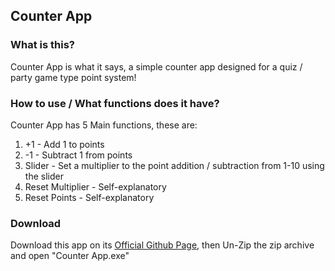 ## Counter App
### What is this?

Counter App is what it says, a simple counter app designed for a quiz / party game type point system!

### How to use / What functions does it have?

Counter App has 5 Main functions, these are:

1. +1 - Add 1 to points
2. -1 - Subtract 1 from points
3. Slider - Set a multiplier to the point addition / subtraction from 1-10 using the slider
4. Reset Multiplier - Self-explanatory
5. Reset Points - Self-explanatory

### Download

Download this app on its [Official Github Page](https://github.com/NotToxicDev/counterApp/releases), then Un-Zip the zip archive and open "Counter App.exe"
